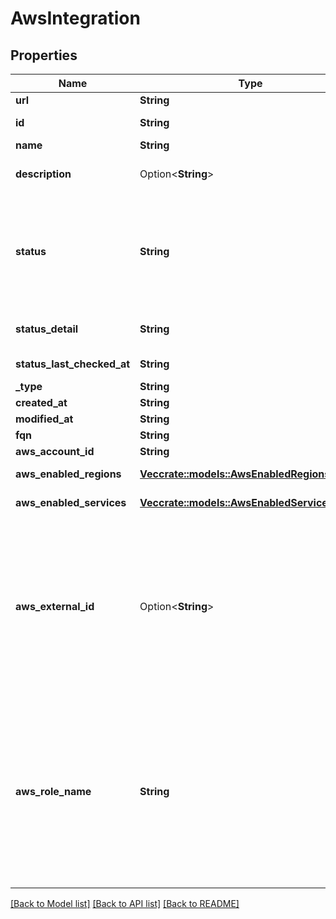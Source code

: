 # AwsIntegration

## Properties

Name | Type | Description | Notes
------------ | ------------- | ------------- | -------------
**url** | **String** |  | [readonly]
**id** | **String** | The unique identifier for the integration. | [readonly]
**name** | **String** |  | [readonly]
**description** | Option<**String**> | The optional description for the integration. | [optional]
**status** | **String** | The status of the integration connection with the third-party provider as of the `status_last_checked_at` field.  The status is updated automatically by the server when the integration is modified. | [readonly]
**status_detail** | **String** | If an error occurs, more details will be available in this field. | [readonly]
**status_last_checked_at** | **String** | The last time the status was evaluated. | [readonly]
**_type** | **String** | The type of integration. | [readonly]
**created_at** | **String** |  | [readonly]
**modified_at** | **String** |  | [readonly]
**fqn** | **String** |  | [readonly]
**aws_account_id** | **String** | The AWS Account ID. | 
**aws_enabled_regions** | [**Vec<crate::models::AwsEnabledRegionsEnum>**](AwsEnabledRegionsEnum.md) | The AWS regions to integrate with. | 
**aws_enabled_services** | [**Vec<crate::models::AwsEnabledServicesEnum>**](AwsEnabledServicesEnum.md) | The AWS services to integrate with. | 
**aws_external_id** | Option<**String**> | This is a shared secret between the AWS Administrator who set up your IAM trust relationship and your CloudTruth AWS Integration.  If your AWS Administrator provided you with a value use it, otherwise we will generate a random value for you to give to your AWS Administrator. | [optional]
**aws_role_name** | **String** | The role that CloudTruth will assume when interacting with your AWS Account through this integration.  The role is configured by your AWS Account Administrator.  If your AWS Administrator provided you with a value use it, otherwise make your own role name and give it to your AWS Administrator. | 

[[Back to Model list]](../README.md#documentation-for-models) [[Back to API list]](../README.md#documentation-for-api-endpoints) [[Back to README]](../README.md)


